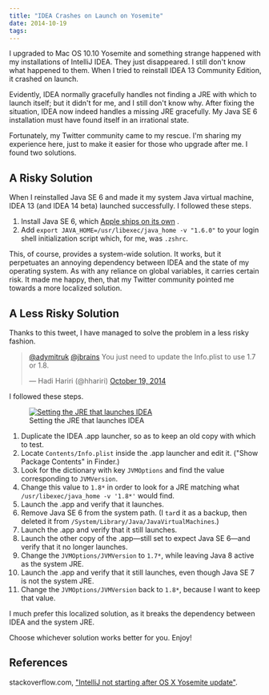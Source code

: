 ```yaml
---
title: "IDEA Crashes on Launch on Yosemite"
date: 2014-10-19
tags:
---
```

I upgraded to Mac OS 10.10 Yosemite and something strange happened with my installations of IntelliJ IDEA. They just disappeared. I still don't know what happened to them. When I tried to reinstall IDEA 13 Community Edition, it crashed on launch.

<aside markdown="1">Evidently, IDEA normally gracefully handles not finding a JRE with which to launch itself; but it didn't for me, and I still don't know why. After fixing the situation, IDEA now indeed handles a missing JRE gracefully. My Java SE 6 installation must have found itself in an irrational state.</aside>

Fortunately, my Twitter community came to my rescue. I'm sharing my experience here, just to make it easier for those who upgrade after me. I found two solutions.

## A Risky Solution

When I reinstalled Java SE 6 and made it my system Java virtual machine, IDEA 13 (and IDEA 14 beta) launched successfully. I followed these steps.

1. Install Java SE 6, which [Apple ships on its own](https://support.apple.com/kb/DL1572) .
1. Add `export JAVA_HOME=/usr/libexec/java_home -v "1.6.0"` to your login shell initialization script which, for me, was `.zshrc`.

This, of course, provides a system-wide solution. It works, but it perpetuates an annoying dependency between IDEA and the state of my operating system. As with any reliance on global variables, it carries certain risk. It made me happy, then, that my Twitter community pointed me towards a more localized solution.

## A Less Risky Solution

Thanks to this tweet, I have managed to solve the problem in a less risky fashion.

<blockquote class="twitter-tweet" lang="en"><p><a href="https://twitter.com/adymitruk">@adymitruk</a> <a href="https://twitter.com/jbrains">@jbrains</a> You just need to update the Info.plist to use 1.7 or 1.8.</p>&mdash; Hadi Hariri (@hhariri) <a href="https://twitter.com/hhariri/status/523714117530419201">October 19, 2014</a></blockquote>
<script async src="//platform.twitter.com/widgets.js" charset="utf-8"></script>

I followed these steps.

<figure><a href="/images/IdeaLaunchJreSetting.png"><img src="/images/IdeaLaunchJreSetting.png" alt="Setting the JRE that launches IDEA" /></a><figcaption>Setting the JRE that launches IDEA</figcaption></figure>

1. Duplicate the IDEA .app launcher, so as to keep an old copy with which to test.
1. Locate `Contents/Info.plist` inside the .app launcher and edit it. ("Show Package Contents" in Finder.)
1. Look for the dictionary with key `JVMOptions` and find the value corresponding to `JVMVersion`.
1. Change this value to `1.8*` in order to look for a JRE matching what `/usr/libexec/java_home -v '1.8*'` would find.
1. Launch the .app and verify that it launches.
1. Remove Java SE 6 from the system path. (I `tar`d it as a backup, then deleted it from `/System/Library/Java/JavaVirtualMachines`.)
1. Launch the .app and verify that it still launches.
1. Launch the other copy of the .app&mdash;still set to expect Java SE 6&mdash;and verify that it no longer launches.
1. Change the `JVMOptions/JVMVersion` to `1.7*`, while leaving Java 8 active as the system JRE.
1. Launch the .app and verify that it still launches, even though Java SE 7 is not the system JRE.
1. Change the `JVMOptions/JVMVersion` back to `1.8*`, because I want to keep that value.

I much prefer this localized solution, as it breaks the dependency between IDEA and the system JRE.

Choose whichever solution works better for you. Enjoy!

## References

stackoverflow.com, ["IntelliJ not starting after OS X Yosemite update"](https://link.jbrains.ca/1wdoIMX).
